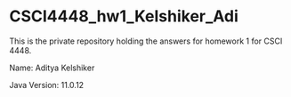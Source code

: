 # CSCI4448_hw1_Kelshiker_Adi
This is the private repository holding the answers for homework 1 for CSCI 4448.

Name: Aditya Kelshiker

Java Version: 11.0.12

